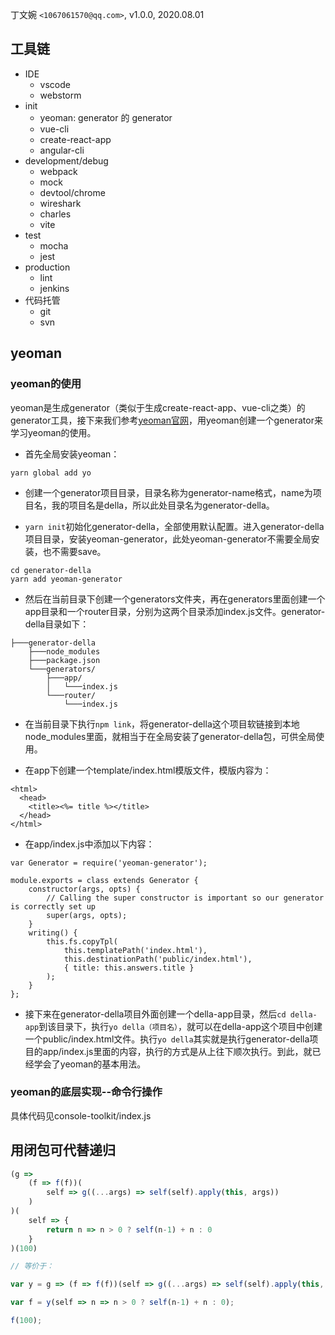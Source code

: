 丁文婉 `<1067061570@qq.com>`, v1.0.0,  2020.08.01

## 工具链

- IDE
    - vscode
    - webstorm
- init
    - yeoman: generator 的 generator
    - vue-cli
    - create-react-app
    - angular-cli
- development/debug
    - webpack
    - mock
    - devtool/chrome
    - wireshark
    - charles
    - vite
- test
    - mocha
    - jest
- production
    - lint
    - jenkins
- 代码托管
    - git
    - svn
    
## yeoman

### yeoman的使用

yeoman是生成generator（类似于生成create-react-app、vue-cli之类）的generator工具，接下来我们参考[yeoman官网](https://yeoman.io/authoring/index.html)，用yeoman创建一个generator来学习yeoman的使用。

- 首先全局安装yeoman：

```
yarn global add yo
```

- 创建一个generator项目目录，目录名称为generator-name格式，name为项目名，我的项目名是della，所以此处目录名为generator-della。

- `yarn init`初始化generator-della，全部使用默认配置。进入generator-della项目目录，安装yeoman-generator，此处yeoman-generator不需要全局安装，也不需要save。

```
cd generator-della
yarn add yeoman-generator
```

- 然后在当前目录下创建一个generators文件夹，再在generators里面创建一个app目录和一个router目录，分别为这两个目录添加index.js文件。generator-della目录如下：

```
├───generator-della
    ├───node_modules
    ├───package.json
    └───generators/
        ├───app/
        │   └───index.js
        └───router/
            └───index.js
```

- 在当前目录下执行`npm link`，将generator-della这个项目软链接到本地node_modules里面，就相当于在全局安装了generator-della包，可供全局使用。

- 在app下创建一个template/index.html模版文件，模版内容为：

```
<html>
  <head>
    <title><%= title %></title>
  </head>
</html>
```

- 在app/index.js中添加以下内容：

```
var Generator = require('yeoman-generator');

module.exports = class extends Generator {
    constructor(args, opts) {
        // Calling the super constructor is important so our generator is correctly set up
        super(args, opts);
    }
    writing() {
        this.fs.copyTpl(
            this.templatePath('index.html'),
            this.destinationPath('public/index.html'),
            { title: this.answers.title }
        );
    }
};
```

- 接下来在generator-della项目外面创建一个della-app目录，然后`cd della-app`到该目录下，执行`yo della（项目名）`，就可以在della-app这个项目中创建一个public/index.html文件。执行`yo della`其实就是执行generator-della项目的app/index.js里面的内容，执行的方式是从上往下顺次执行。到此，就已经学会了yeoman的基本用法。

### yeoman的底层实现--命令行操作
具体代码见console-toolkit/index.js

## 用闭包可代替递归

```javascript
(g => 
    (f => f(f))(
        self => g((...args) => self(self).apply(this, args))
    )
)(
    self => {
        return n => n > 0 ? self(n-1) + n : 0
    }
)(100)

// 等价于：

var y = g => (f => f(f))(self => g((...args) => self(self).apply(this, args))); // y-combinator

var f = y(self => n => n > 0 ? self(n-1) + n : 0);

f(100);

```



